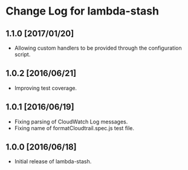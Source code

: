 # Change Log for lambda-stash

## 1.1.0 [2017/01/20]

- Allowing custom handlers to be provided through the configuration script.

## 1.0.2 [2016/06/21]

- Improving test coverage.

## 1.0.1 [2016/06/19]

- Fixing parsing of CloudWatch Log messages.
- Fixing name of formatCloudtrail.spec.js test file.

## 1.0.0 [2016/06/18]

- Initial release of lambda-stash.
